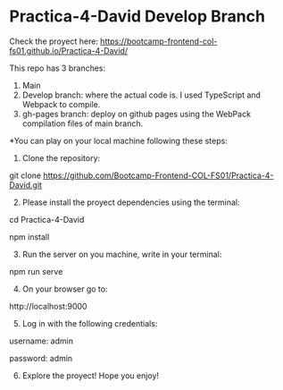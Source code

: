 # Practica-4-David Develop Branch

Check the proyect here: https://bootcamp-frontend-col-fs01.github.io/Practica-4-David/

This repo has 3 branches:

1. Main
2. Develop branch: where the actual code is. I used TypeScript and Webpack to compile.
3. gh-pages branch: deploy on github pages using the WebPack compilation files of main branch.

*You can play on your local machine following these steps:

1. Clone the repository:

  git clone https://github.com/Bootcamp-Frontend-COL-FS01/Practica-4-David.git

2. Please install the proyect dependencies using the terminal:

  cd Practica-4-David

  npm install

3. Run the server on you machine, write in your terminal:

  npm run serve

4. On your browser go to:

  http://localhost:9000

5. Log in with the following credentials:

  username: admin 
  
  password: admin

6. Explore the proyect! Hope you enjoy!
